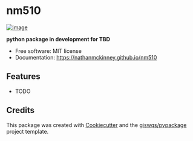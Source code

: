 # nm510


[![image](https://img.shields.io/pypi/v/nm510.svg)](https://pypi.python.org/pypi/nm510)


**python package in development for TBD**


-   Free software: MIT license
-   Documentation: https://nathanmckinney.github.io/nm510
    

## Features

-   TODO

## Credits

This package was created with [Cookiecutter](https://github.com/cookiecutter/cookiecutter) and the [giswqs/pypackage](https://github.com/giswqs/pypackage) project template.
